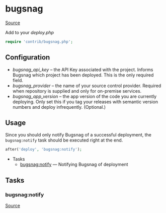 <!-- DO NOT EDIT THIS FILE! -->
<!-- Instead edit contrib/bugsnag.php -->
<!-- Then run bin/docgen -->

# bugsnag

[Source](/contrib/bugsnag.php)


Add to your _deploy.php_

```php
require 'contrib/bugsnag.php';
```

## Configuration

- *bugsnag_api_key* – the API Key associated with the project. Informs Bugsnag which project has been deployed. This is the only required field.
- *bugsnag_provider* – the name of your source control provider. Required when repository is supplied and only for on-premise services.
- *bugsnag_app_version* – the app version of the code you are currently deploying. Only set this if you tag your releases with semantic version numbers and deploy infrequently. (Optional.)

## Usage

Since you should only notify Bugsnag of a successful deployment, the `bugsnag:notify` task should be executed right at the end.

```php
after('deploy', 'bugsnag:notify');
```


* Tasks
  * [bugsnag:notify](#bugsnagnotify) — Notifying Bugsnag of deployment


## Tasks
### bugsnag:notify
[Source](https://github.com/deployphp/deployer/search?q=%22bugsnag%3Anotify%22+in%3Afile+language%3Aphp+path%3Acontrib+filename%3Abugsnag.php)




